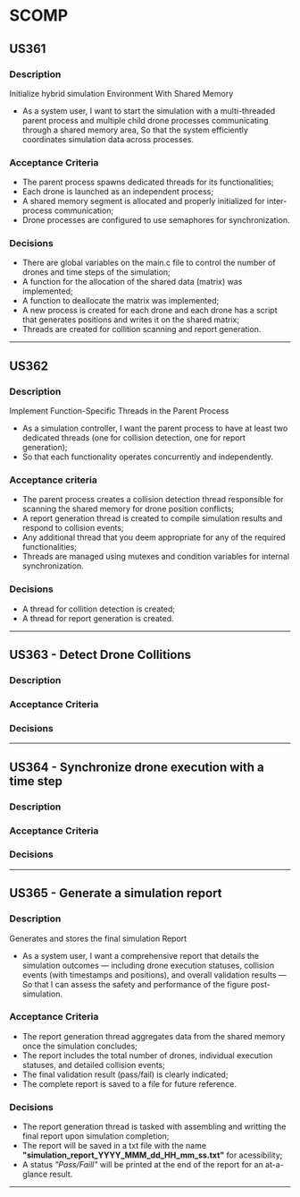 # SCOMP

## US361

### Description

Initialize hybrid simulation Environment With Shared Memory

- As a system user, I want to start the simulation with a multi-threaded parent process and multiple child drone 
  processes communicating through a shared memory area, So that the system efficiently coordinates simulation 
  data across processes.

### Acceptance Criteria

- The parent process spawns dedicated threads for its functionalities;
- Each drone is launched as an independent process;
- A shared memory segment is allocated and properly initialized for inter-process communication;
- Drone processes are configured to use semaphores for synchronization.

### Decisions

- There are global variables on the main.c file to control the number of drones and time steps of the simulation;
- A function for the allocation of the shared data (matrix) was implemented;
- A function to deallocate the matrix was implemented;
- A new process is created for each drone and each drone has a script that generates positions and writes it on the shared matrix;
- Threads are created for collition scanning and report generation.

---

## US362

### Description

Implement Function-Specific Threads in the Parent Process

- As a simulation controller, I want the parent process to have at least two dedicated threads (one for collision detection, one for report generation);
- So that each functionality operates concurrently and independently.

### Acceptance criteria

- The parent process creates a collision detection thread responsible for scanning the shared memory for drone position conflicts;
- A report generation thread is created to compile simulation results and respond to collision events;
- Any additional thread that you deem appropriate for any of the required functionalities;
- Threads are managed using mutexes and condition variables for internal synchronization.

### Decisions

- A thread for collition detection is created;
- A thread for report generation is created.

---

## US363 - Detect Drone Collitions

### Description

### Acceptance Criteria

### Decisions

---
## US364 - Synchronize drone execution with a time step

### Description

### Acceptance Criteria

### Decisions

---

## US365 - Generate a simulation report

### Description

Generates and stores the final simulation Report

- As a system user, I want a comprehensive report that details the simulation outcomes — including drone execution statuses, collision events (with timestamps and positions), and overall validation results — So that I can assess the safety and performance of the figure post-simulation.

### Acceptance Criteria

- The report generation thread aggregates data from the shared memory once the simulation concludes;
- The report includes the total number of drones, individual execution statuses, and detailed collision events;
- The final validation result (pass/fail) is clearly indicated;
- The complete report is saved to a file for future reference.

### Decisions

- The report generation thread is tasked with assembling and writting the final report upon simulation completion;
- The report will be saved in a txt file with the name **"simulation_report_YYYY_MMM_dd_HH_mm_ss.txt"** for acessibility;
- A status *"Pass/Faill"* will be printed at the end of the report for an at-a-glance result.

---